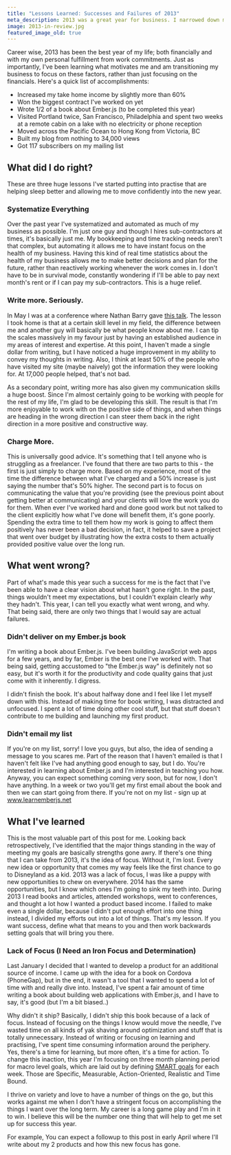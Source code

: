 ```yaml
---
title: "Lessons Learned: Successes and Failures of 2013"
meta_description: 2013 was a great year for business. I narrowed down my business, but need to achieve a strong focus.
image: 2013-in-review.jpg
featured_image_old: true
---
```


Career wise, 2013 has been the best year of my life; both financially and with my own personal fulfillment from work commitments. Just as importantly, I've been learning what motivates me and am transitioning my business to focus on these factors, rather than just focusing on the financials. Here's a quick list of accomplishments:

* Increased my take home income by slightly more than 60%
* Won the biggest contract I've worked on yet
* Wrote 1/2 of a book about Ember.js (to be completed this year)
* Visited Portland twice, San Francisco, Philadelphia and spent two weeks at a remote cabin on a lake with no electricity or phone reception
* Moved across the Pacific Ocean to Hong Kong from Victoria, BC
* Built my blog from nothing to 34,000 views
* Got 117 subscribers on my mailing list

<h2>What did I do right?</h2>
These are three huge lessons I've started putting into practise that are helping sleep better and allowing me to move confidently into the new year.
<h3>Systematize Everything</h3>
Over the past year I've systematized and automated as much of my business as possible. I'm just one guy and though I hires sub-contractors at times, it's basically just me. My bookkeeping and time tracking needs aren't that complex, but automating it allows me to have instant focus on the health of my business. Having this kind of real time statistics about the health of my business allows me to make better decisions and plan for the future, rather than reactively working whenever the work comes in. I don't have to be in survival mode, constantly wondering if I'll be able to pay next month's rent or if I can pay my sub-contractors. This is a huge relief.
<h3>Write more. Seriously.</h3>
In May I was at a conference where Nathan Barry gave <a href="http://fast.wistia.net/embed/iframe/4n4oitiwyw">this talk</a>. The lesson I took home is that at a certain skill level in my field, the difference between me and another guy will basically be what people know about me. I can tip the scales massively in my favour just by having an established audience in my areas of interest and expertise. At this point, I haven't made a single dollar from writing, but I have noticed a huge improvement in my ability to convey my thoughts in writing. Also, I think at least 50% of the people who have visited my site (maybe naively) got the information they were looking for. At 17,000 people helped, that's not bad.

As a secondary point, writing more has also given my communication skills a huge boost. Since I'm almost certainly going to be working with people for the rest of my life, I'm glad to be developing this skill. The result is that I'm more enjoyable to work with on the positive side of things, and when things are heading in the wrong direction I can steer them back in the right direction in a more positive and constructive way.
<h3>Charge More.</h3>
This is universally good advice. It's something that I tell anyone who is struggling as a freelancer. I've found that there are two parts to this - the first is just simply to charge more. Based on my experience, most of the time the difference between what I've charged and a 50% increase is just saying the number that's 50% higher. The second part is to focus on communicating the value that you're providing (see the previous point about getting better at communicating) and your clients will love the work you do for them. When ever I've worked hard and done good work but not talked to the client explicitly how what I've done will benefit them, it's gone poorly. Spending the extra time to tell them how my work is going to affect them positively has never been a bad decision, in fact, it helped to save a project that went over budget by illustrating how the extra costs to them actually provided positive value over the long run.
<h2>What went wrong?</h2>
Part of what's made this year such a success for me is the fact that I've been able to have a clear vision about what hasn't gone right. In the past, things wouldn't meet my expectations, but I couldn't explain clearly <em>why</em> they hadn't. This year, I can tell you exactly what went wrong, and why. That being said, there are only two things that I would say are actual failures.
<h3>Didn't deliver on my Ember.js book</h3>
I'm writing a book about Ember.js. I've been building JavaScript web apps for a few years, and by far, Ember is the best one I've worked with. That being said, getting accustomed to "the Ember.js way" is definitely not so easy, but it's worth it for the productivity and code quality gains that just come with it inherently. I digress.

I didn't finish the book. It's about halfway done and I feel like I let myself down with this. Instead of making time for book writing, I was distracted and unfocused. I spent a lot of time doing other cool stuff, but that stuff doesn't contribute to me building and launching my first product.
<h3>Didn't email my list</h3>
If you're on my list, sorry! I love you guys, but also, the idea of sending a message to you scares me. Part of the reason that I haven't emailed is that I haven't felt like I've had anything good enough to say, but I do. You're interested in learning about Ember.js and I'm interested in teaching you how. Anyway, you can expect something coming very soon, but for now, I don't have anything. In a week or two you'll get my first email about the book and then we can start going from there. If you're not on my list - sign up at <a href="http://www.learnemberjs.net">www.learnemberjs.net</a>
<h2>What I've learned</h2>
This is the most valuable part of this post for me. Looking back retrospectively, I've identified that the major things standing in the way of meeting my goals are basically strengths gone awry. If there's one thing that I can take from 2013, it's the idea of focus. Without it, I'm lost. Every new idea or opportunity that comes my way feels like the first chance to go to Disneyland as a kid. 2013 was a lack of focus, I was like a puppy with new opportunities to chew on everywhere. 2014 has the same opportunities, but I know which ones I'm going to sink my teeth into. During 2013 I read books and articles, attended workshops, went to conferences, and thought a lot how I wanted a product based income. I failed to make even a single dollar, because I didn't put enough effort into one thing instead, I divided my efforts out into a lot of things. That's my lesson. If you want success, define what that means to you and then work backwards setting goals that will bring you there.
<h3>Lack of Focus (I Need an Iron Focus and Determination)</h3>
Last January I decided that I wanted to develop a product for an additional source of income. I came up with the idea for a book on Cordova (PhoneGap), but in the end, it wasn't a tool that I wanted to spend a lot of time with and really dive into. Instead, I've spent a fair amount of time writing a book about building web applications with Ember.js, and I have to say, it's good (but I'm a bit biased..)

Why didn't it ship? Basically, I didn't ship this book because of a lack of focus. Instead of focusing on the things I know would move the needle, I've wasted time on all kinds of yak shaving around optimization and stuff that is totally unnecessary. Instead of writing or focusing on learning and practising, I've spent time consuming information around the periphery. Yes, there's a time for learning, but more often, it's a time for action. To change this inaction, this year I'm focusing on three month planning period for macro level goals, which are laid out by defining <a href="http://en.wikipedia.org/wiki/SMART_criteria">SMART goals</a> for each week. Those are Specific, Measurable, Action-Oriented, Realistic and Time Bound.

I thrive on variety and love to have a number of things on the go, but this works against me when I don't have a stringent focus on accomplishing the things I want over the long term. My career is a long game play and I'm in it to win. I believe this will be the number one thing that will help to get me set up for success this year.

For example, You can expect a followup to this post in early April where I'll write about my 2 products and how this new focus has gone.
